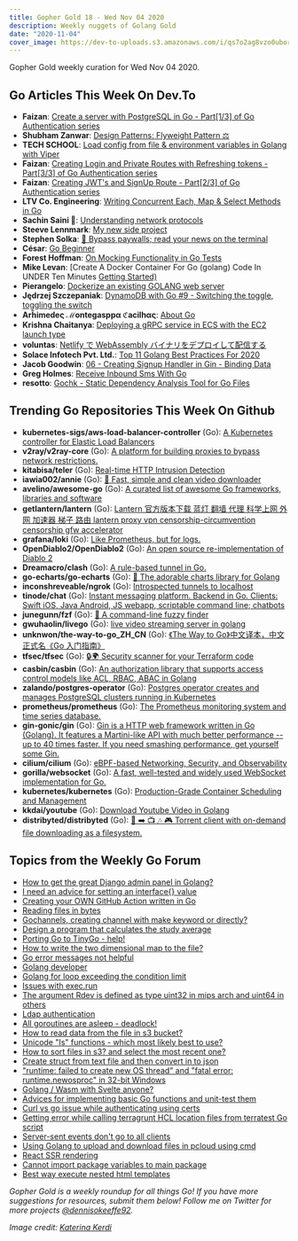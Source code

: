 ```yaml
---
title: Gopher Gold 18 - Wed Nov 04 2020
description: Weekly nuggets of Golang Gold
date: "2020-11-04"
cover_image: https://dev-to-uploads.s3.amazonaws.com/i/qs7o2ag8vzo0uborgc7v.png
---
```


Gopher Gold weekly curation for Wed Nov 04 2020.

## Go Articles This Week On Dev.To

- **Faizan**: [Create a server with PostgreSQL in Go - Part[1/3] of Go Authentication series](https://dev.to/mdfaizan7/create-a-server-with-postgresql-in-go-part-1-3-of-go-authentication-series-3127)
- **Shubham Zanwar**: [Design Patterns: Flyweight Pattern ⚖️](https://dev.to/shubhamzanwar/design-patterns-flyweight-pattern-27a1)
- **TECH SCHOOL**: [Load config from file & environment variables in Golang with Viper](https://dev.to/techschoolguru/load-config-from-file-environment-variables-in-golang-with-viper-2j2d)
- **Faizan**: [Creating Login and Private Routes with Refreshing tokens - Part[3/3] of Go Authentication series](https://dev.to/mdfaizan7/creating-login-and-private-routes-with-refreshing-tokens-part-3-3-of-go-authentication-series-2n0c)
- **Faizan**: [Creating JWT's and SignUp Route - Part[2/3] of Go Authentication series](https://dev.to/mdfaizan7/creating-jwt-s-and-signup-route-part-2-3-of-go-authentication-series-5339)
- **LTV Co. Engineering**: [Writing Concurrent Each, Map & Select Methods in Go](https://dev.to/ltvengineering/writing-concurrent-each-map-select-methods-in-go-4l97)
- **Sachin Saini 🦄**: [Understanding network protocols](https://dev.to/thetinygoat/understanding-network-protocols-68p)
- **Steeve Lennmark**: [My new side project](https://dev.to/snorkypie/my-new-side-project-3l5l)
- **Stephen Solka**: [📰 Bypass paywalls; read your news on the terminal](https://dev.to/trashhalo/bypass-paywalls-read-your-news-on-the-terminal-4a6g)
- **César**: [Go Beginner](https://dev.to/csothen/go-beginner-3j7b)
- **Forest Hoffman**: [On Mocking Functionality in Go Tests](https://dev.to/foresthoffman/on-mocking-functionality-in-go-tests-1he0)
- **Mike Levan**: [Create A Docker Container For Go (golang) Code In UNDER Ten Minutes [Getting Started)](https://dev.to/thenjdevopsguy/create-a-docker-container-for-go-golang-code-in-under-ten-minutes-getting-started-3jd9)
- **Pierangelo**: [Dockerize an existing GOLANG web server](https://dev.to/pierangelo1982/dockerize-an-existing-golang-web-server-3hf5)
- **Jędrzej Szczepaniak**: [DynamoDB with Go #9 - Switching the toggle, toggling the switch](https://dev.to/jbszczepaniak/dynamodb-with-go-9-switching-the-toggle-toggling-the-switch-p2e)
- **Arĥimedeς ℳontegasppα ℭacilhας**: [About Go](https://dev.to/cacilhas/about-go-51c1)
- **Krishna Chaitanya**: [Deploying a gRPC service in ECS with the EC2 launch type](https://dev.to/chaitan94/deploying-a-grpc-service-in-ecs-with-the-ec2-launch-type-2aa)
- **voluntas**: [Netlify で WebAssembly バイナリをデプロイして配信する](https://dev.to/voluntas/netlify-webassembly-1648)
- **Solace Infotech Pvt. Ltd.**: [Top 11 Golang Best Practices For 2020](https://dev.to/ltdsolace/top-11-golang-best-practices-for-2020-28a1)
- **Jacob Goodwin**: [06 - Creating Signup Handler in Gin - Binding Data](https://dev.to/jacobsngoodwin/creating-signup-handler-in-gin-binding-data-3kb5)
- **Greg Holmes**: [Receive Inbound Sms With Go](https://dev.to/vonagedev/receive-inbound-sms-with-go-106j)
- **resotto**: [Gochk - Static Dependency Analysis Tool for Go Files](https://dev.to/resotto/gochk-static-dependency-analysis-tool-for-go-files-4m20)

## Trending Go Repositories This Week On Github

- **kubernetes-sigs/aws-load-balancer-controller** (Go): [A Kubernetes controller for Elastic Load Balancers](https://github.com/kubernetes-sigs/aws-load-balancer-controller)
- **v2ray/v2ray-core** (Go): [A platform for building proxies to bypass network restrictions.](https://github.com/v2ray/v2ray-core)
- **kitabisa/teler** (Go): [Real-time HTTP Intrusion Detection](https://github.com/kitabisa/teler)
- **iawia002/annie** (Go): [👾 Fast, simple and clean video downloader](https://github.com/iawia002/annie)
- **avelino/awesome-go** (Go): [A curated list of awesome Go frameworks, libraries and software](https://github.com/avelino/awesome-go)
- **getlantern/lantern** (Go): [Lantern 官方版本下载 蓝灯 翻墙 代理 科学上网 外网 加速器 梯子 路由 lantern proxy vpn censorship-circumvention censorship gfw accelerator](https://github.com/getlantern/lantern)
- **grafana/loki** (Go): [Like Prometheus, but for logs.](https://github.com/grafana/loki)
- **OpenDiablo2/OpenDiablo2** (Go): [An open source re-implementation of Diablo 2](https://github.com/OpenDiablo2/OpenDiablo2)
- **Dreamacro/clash** (Go): [A rule-based tunnel in Go.](https://github.com/Dreamacro/clash)
- **go-echarts/go-echarts** (Go): [🎨 The adorable charts library for Golang](https://github.com/go-echarts/go-echarts)
- **inconshreveable/ngrok** (Go): [Introspected tunnels to localhost](https://github.com/inconshreveable/ngrok)
- **tinode/chat** (Go): [Instant messaging platform. Backend in Go. Clients: Swift iOS, Java Android, JS webapp, scriptable command line; chatbots](https://github.com/tinode/chat)
- **junegunn/fzf** (Go): [🌸 A command-line fuzzy finder](https://github.com/junegunn/fzf)
- **gwuhaolin/livego** (Go): [live video streaming server in golang](https://github.com/gwuhaolin/livego)
- **unknwon/the-way-to-go_ZH_CN** (Go): [《The Way to Go》中文译本，中文正式名《Go 入门指南》](https://github.com/unknwon/the-way-to-go_ZH_CN)
- **tfsec/tfsec** (Go): [🔒🌍 Security scanner for your Terraform code](https://github.com/tfsec/tfsec)
- **casbin/casbin** (Go): [An authorization library that supports access control models like ACL, RBAC, ABAC in Golang](https://github.com/casbin/casbin)
- **zalando/postgres-operator** (Go): [Postgres operator creates and manages PostgreSQL clusters running in Kubernetes](https://github.com/zalando/postgres-operator)
- **prometheus/prometheus** (Go): [The Prometheus monitoring system and time series database.](https://github.com/prometheus/prometheus)
- **gin-gonic/gin** (Go): [Gin is a HTTP web framework written in Go (Golang). It features a Martini-like API with much better performance -- up to 40 times faster. If you need smashing performance, get yourself some Gin.](https://github.com/gin-gonic/gin)
- **cilium/cilium** (Go): [eBPF-based Networking, Security, and Observability](https://github.com/cilium/cilium)
- **gorilla/websocket** (Go): [A fast, well-tested and widely used WebSocket implementation for Go.](https://github.com/gorilla/websocket)
- **kubernetes/kubernetes** (Go): [Production-Grade Container Scheduling and Management](https://github.com/kubernetes/kubernetes)
- **kkdai/youtube** (Go): [Download Youtube Video in Golang](https://github.com/kkdai/youtube)
- **distribyted/distribyted** (Go): [📂 ➡️ 📺 🎶 🎮 Torrent client with on-demand file downloading as a filesystem.](https://github.com/distribyted/distribyted)

## Topics from the Weekly Go Forum

- [How to get the great Django admin panel in Golang?](https://forum.golangbridge.org/t/how-to-get-the-great-django-admin-panel-in-golang/21145)
- [I need an advice for setting an interface{} value](https://forum.golangbridge.org/t/i-need-an-advice-for-setting-an-interface-value/21124)
- [Creating your OWN GitHub Action written in Go](https://forum.golangbridge.org/t/creating-your-own-github-action-written-in-go/21176)
- [Reading files in bytes](https://forum.golangbridge.org/t/reading-files-in-bytes/21146)
- [Gochannels, creating channel with make keyword or directly?](https://forum.golangbridge.org/t/gochannels-creating-channel-with-make-keyword-or-directly/21128)
- [Design a program that calculates the study average](https://forum.golangbridge.org/t/design-a-program-that-calculates-the-study-average/21131)
- [Porting Go to TinyGo - help!](https://forum.golangbridge.org/t/porting-go-to-tinygo-help/21154)
- [How to write the two dimensional map to the file?](https://forum.golangbridge.org/t/how-to-write-the-two-dimensional-map-to-the-file/21115)
- [Go error messages not helpful](https://forum.golangbridge.org/t/go-error-messages-not-helpful/21173)
- [Golang developer](https://forum.golangbridge.org/t/golang-developer/21119)
- [Golang for loop exceeding the condition limit](https://forum.golangbridge.org/t/golang-for-loop-exceeding-the-condition-limit/21130)
- [Issues with exec.run](https://forum.golangbridge.org/t/issues-with-exec-run/21113)
- [The argument Rdev is defined as type uint32 in mips arch and uint64 in others](https://forum.golangbridge.org/t/the-argument-rdev-is-defined-as-type-uint32-in-mips-arch-and-uint64-in-others/21179)
- [Ldap authentication](https://forum.golangbridge.org/t/ldap-authentication/21152)
- [All goroutines are asleep - deadlock!](https://forum.golangbridge.org/t/all-goroutines-are-asleep-deadlock/21162)
- [How to read data from the file in s3 bucket?](https://forum.golangbridge.org/t/how-to-read-data-from-the-file-in-s3-bucket/21129)
- [Unicode "Is" functions - which most likely best to use?](https://forum.golangbridge.org/t/unicode-is-functions-which-most-likely-best-to-use/21108)
- [How to sort files in s3? and select the most recent one?](https://forum.golangbridge.org/t/how-to-sort-files-in-s3-and-select-the-most-recent-one/21133)
- [Create struct from text file and then convert in to json](https://forum.golangbridge.org/t/create-struct-from-text-file-and-then-convert-in-to-json/21167)
- ["runtime: failed to create new OS thread" and "fatal error: runtime.newosproc" in 32-bit Windows](https://forum.golangbridge.org/t/runtime-failed-to-create-new-os-thread-and-fatal-error-runtime-newosproc-in-32-bit-windows/21137)
- [Golang / Wasm with Svelte anyone?](https://forum.golangbridge.org/t/golang-wasm-with-svelte-anyone/21147)
- [Advices for implementing basic Go functions and unit-test them](https://forum.golangbridge.org/t/advices-for-implementing-basic-go-functions-and-unit-test-them/21174)
- [Curl vs go issue while authenticating using certs](https://forum.golangbridge.org/t/curl-vs-go-issue-while-authenticating-using-certs/21186)
- [Getting error while calling terragrunt HCL location files from terratest Go script](https://forum.golangbridge.org/t/getting-error-while-calling-terragrunt-hcl-location-files-from-terratest-go-script/21144)
- [Server-sent events don't go to all clients](https://forum.golangbridge.org/t/server-sent-events-dont-go-to-all-clients/21160)
- [Using Golang to upload and download files in pcloud using cmd](https://forum.golangbridge.org/t/using-golang-to-upload-and-download-files-in-pcloud-using-cmd/21148)
- [React SSR rendering](https://forum.golangbridge.org/t/react-ssr-rendering/21171)
- [Cannot import package variables to main package](https://forum.golangbridge.org/t/cannot-import-package-variables-to-main-package/21193)
- [Best way execute nested html templates](https://forum.golangbridge.org/t/best-way-execute-nested-html-templates/21191)

_Gopher Gold is a weekly roundup for all things Go! If you have more suggestions for resources, submit them below! Follow me on Twitter for more projects [@dennisokeeffe92](https://twitter.com/dennisokeeffe92)._

_Image credit: [Katerina Kerdi](https://unsplash.com/@katekerdi)_
